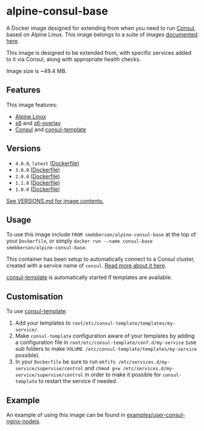 # alpine-consul-base

A Docker image designed for extending from when you need to run [Consul][consul], based on Alpine Linux.
This image belongs to a suite of images [documented here][dockeralpine].

This image is designed to be extended from, with specific services added to it via Consul, along with appropriate health checks.

Image size is ~49.4 MB.

## Features

This image features:

- [Alpine Linux][alpinelinux]
- [s6][s6] and [s6-overlay][s6overlay]
- [Consul][consul] and [consul-template][consultemplate]

## Versions

- `4.0.0`, `latest` [(Dockerfile)](https://github.com/smebberson/docker-alpine/blob/alpine-consul-base-v4.0.0/alpine-consul-base/Dockerfile)
- `3.0.0` [(Dockerfile)](https://github.com/smebberson/docker-alpine/blob/alpine-consul-base-v3.0.0/alpine-consul-base/Dockerfile)
- `2.0.0` [(Dockerfile)](https://github.com/smebberson/docker-alpine/blob/alpine-consul-base-v2.0.0/alpine-consul-base/Dockerfile)
- `1.1.0` [(Dockerfile)](https://github.com/smebberson/docker-alpine/blob/alpine-consul-base-v1.1.0/alpine-consul-base/Dockerfile)
- `1.0.0` [(Dockerfile)](https://github.com/smebberson/docker-alpine/blob/alpine-consul-base-v1.0.0/alpine-consul-base/Dockerfile)

[See VERSIONS.md for image contents.](https://github.com/smebberson/docker-alpine/blob/master/alpine-consul-base/VERSIONS.md)

## Usage

To use this image include `FROM smebberson/alpine-consul-base` at the top of your `Dockerfile`, or simply `docker run --name consul-base smebberson/alpine-consul-base`.

This container has been setup to automatically connect to a Consul cluster, created with a service name of `consul`. [Read more about it here](https://github.com/smebberson/docker-alpine/tree/alpine-consul-ui-upgrades/alpine-consul).

[consul-template][consultemplate] is automatically started if templates are available.

## Customisation

To use [consul-template][consultemplate]:

1. Add your templates to `root/etc/consul-template/templates/my-service/`.
1. Make `consul-template` configuration aware of your templates by adding a configuration file in `root/etc/consul-template/conf.d/my-service` (use sub folders to make `VOLUME /etc/consul-template/templates/my-service` possible).
1. In your `Dockerfile` be sure to run `mkfifo /etc/services.d/my-service/supervise/control` and `chmod g+w /etc/services.d/my-service/supervise/control` in order to make it possible for `consul-template` to restart the service if needed.

## Example

An example of using this image can be found in [examples/user-consul-nginx-nodejs][example].

[alpinelinux]: https://www.alpinelinux.org/
[consul]: https://consul.io/
[s6]: http://www.skarnet.org/software/s6/
[s6overlay]: https://github.com/just-containers/s6-overlay
[apache]: https://httpd.apache.org/
[consulservicedef]: https://www.consul.io/docs/agent/services.html
[dockeralpine]: https://github.com/smebberson/docker-alpine
[consultemplate]: https://github.com/hashicorp/consul-template
[example]: https://github.com/smebberson/docker-alpine/tree/master/examples/user-consul-nginx-nodejs
